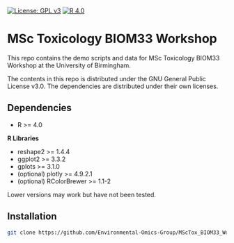 [![License: GPL v3](https://img.shields.io/badge/License-GPL%20v3-blue.svg)](https://www.gnu.org/licenses/gpl-3.0)
[![R 4.0](https://img.shields.io/badge/R-4.0-red.svg)](https://cloud.r-project.org)

# MSc Toxicology BIOM33 Workshop

This repo contains the demo scripts and data for MSc Toxicology BIOM33 Workshop at the University of Birmingham.

The contents in this repo is distributed under the GNU General Public License v3.0. The dependencies are distributed under their own licenses. 


## Dependencies

- R >= 4.0

**R Libraries**

- reshape2 >= 1.4.4
- ggplot2 >= 3.3.2
- gplots >= 3.1.0
- (optional) plotly >= 4.9.2.1
- (optional) RColorBrewer >= 1.1-2

Lower versions may work but have not been tested.


## Installation

```bash
git clone https://github.com/Environmental-Omics-Group/MScTox_BIOM33_Workshop.git
```

